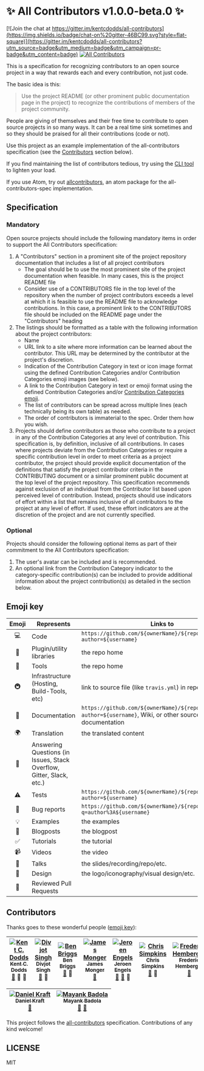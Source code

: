 # ✨ All Contributors v1.0.0-beta.0 ✨

[![Join the chat at https://gitter.im/kentcdodds/all-contributors](https://img.shields.io/badge/chat-on%20gitter-46BC99.svg?style=flat-square)](https://gitter.im/kentcdodds/all-contributors?utm_source=badge&utm_medium=badge&utm_campaign=pr-badge&utm_content=badge) [![All Contributors](https://img.shields.io/badge/all_contributors-8-orange.svg?style=flat-square)](#contributors)

This is a specification for recognizing contributors to an open source project in a way that rewards each and every contribution, not just code.

The basic idea is this:

> Use the project README (or other prominent public documentation page in the project) to recognize the contributions of members of the project community.

People are giving of themselves and their free time to contribute to open source projects in so many ways. It can be a real
time sink sometimes and so they should be praised for all their contributions (code or not).

Use this project as an example implementation of the all-contributors specification (see the [Contributors](#contributors) section below).

If you find maintaining the list of contributors tedious, try using the [CLI tool](https://www.npmjs.com/package/all-contributors-cli) to lighten your load.

If you use Atom, try out [allcontributors](https://atom.io/packages/allcontributors), an atom package for the all-contributors-spec implementation.

## Specification

### Mandatory
Open source projects should include the following mandatory items in order to support the All Contributors specification:

1. A "Contributors" section in a prominent site of the project repository documentation that includes a list of all project contributors
	- The goal should be to use the most prominent site of the project documentation when feasible.  In many cases, this is the project README file
	- Consider use of a CONTRIBUTORS file in the top level of the repository when the number of project contributors exceeds a level at which it is feasible to use the README file to acknowledge contributions.  In this case, a prominent link to the CONTRIBUTORS file should be included on the README page under the "Contributors" heading
2. The listings should be formatted as a table with the following information about the project contributors:
	- Name
	- URL link to a site where more information can be learned about the contributor.  This URL may be determined by the contributor at the project's discretion.
	- Indication of the Contribution Category in text or icon image format using the defined Contribution Categories and/or Contribution Categories emoji images (see below).
	- A link to the Contribution Category in text or emoji format using the defined Contribution Categories and/or [Contribution Categories emoji](#emoji-key).
    - The list of contributors can be spread across multiple lines (each technically being its own table) as needed.
    - The order of contributors is immaterial to the spec. Order them how you wish.
3. Projects should define contributors as those who contribute to a project in any of the Contribution Categories at any level of contribution.  This specification is, by definition, inclusive of all contributions.  In cases where projects deviate from the Contribution Categories or require a specific contribution level in order to meet criteria as a project contributor, the project should provide explicit documentation of the definitions that satisfy the project contributor criteria in the CONTRIBUTING document or a similar prominent public document at the top level of the project repository.  This specification recommends against exclusion of an individual from the Contributor list based upon perceived level of contribution.  Instead, projects should use indicators of effort within a list that remains inclusive of all contributors to the project at any level of effort.  If used, these effort indicators are at the discretion of the project and are not currently specified.

### Optional
Projects should consider the following optional items as part of their commitment to the All Contributors specification:

1. The user's avatar can be included and is recommended.
3. An optional link from the Contribution Category indicator to the category-specific contribution(s) can be included to provide additional information about the project contribution(s) as detailed in the section below.

## Emoji key

Emoji | Represents | Links to | Comment
:---: | --- | --- | ---
💻 | Code | `https://github.com/${ownerName}/${repoName}/commits?author=${username}`
🔌 | Plugin/utility libraries | the repo home
🔧 | Tools | the repo home
🚇 | Infrastructure (Hosting, Build-Tools, etc) | link to source file (like `travis.yml`) in repo, if applicable
📖 | Documentation | `https://github.com/${ownerName}/${repoName}/commits?author=${username}`, Wiki, or other source of documentation
🌍 | Translation | the translated content
💁 | Answering Questions (in Issues, Stack Overflow, Gitter, Slack, etc.) | | previously: ❓
⚠️ | Tests | `https://github.com/${ownerName}/${repoName}/commits?author=${username}`
🐛 | Bug reports | `https://github.com/${ownerName}/${repoName}/issues?q=author%3A${username}`
💡 | Examples | the examples
📝 | Blogposts | the blogpost
✅ | Tutorials | the tutorial
📹 | Videos | the video
📢 | Talks | the slides/recording/repo/etc.
🎨 | Design | the logo/iconography/visual design/etc.
👀 | Reviewed Pull Requests

## Contributors

Thanks goes to these wonderful people ([emoji key](https://github.com/kentcdodds/all-contributors#emoji-key)):

<!-- Contributors START
Kent_C._Dodds kentcdodds http://kentcdodds.com doc prReview answers
Divjot_Singh bogas04 http://bogas04.github.io doc prReview
Ben_Briggs ben-eb http://beneb.info doc prReview
James_Monger Jameskmonger http://github.com/Jameskmonger doc
Jeroen_Engels jfmengels https://github.com/jfmengels doc tools prReview
Chris_Simpkins chrissimpkins http://github.com/chrissimpkins doc prReview
Frederic_Hemberger fhemberger http://github.com/fhemberger doc
Daniel_Kraft frigginglorious http://github.com/frigginglorious doc
Mayank_Badola mbad0la https://github.com/mbad0la doc tools
Contributors END -->
<!-- Contributors table START -->
| [![Kent C. Dodds](https://avatars.githubusercontent.com/kentcdodds?s=100)<br /><sub>Kent C. Dodds</sub>](http://kentcdodds.com)<br />[📖](https://github.com/kentcdodds/all-contributors/commits?author=kentcdodds) 👀 💁 | [![Divjot Singh](https://avatars.githubusercontent.com/bogas04?s=100)<br /><sub>Divjot Singh</sub>](http://bogas04.github.io)<br />[📖](https://github.com/kentcdodds/all-contributors/commits?author=bogas04) 👀 | [![Ben Briggs](https://avatars.githubusercontent.com/ben-eb?s=100)<br /><sub>Ben Briggs</sub>](http://beneb.info)<br />[📖](https://github.com/kentcdodds/all-contributors/commits?author=ben-eb) 👀 | [![James Monger](https://avatars.githubusercontent.com/Jameskmonger?s=100)<br /><sub>James Monger</sub>](http://github.com/Jameskmonger)<br />[📖](https://github.com/kentcdodds/all-contributors/commits?author=Jameskmonger) | [![Jeroen Engels](https://avatars.githubusercontent.com/jfmengels?s=100)<br /><sub>Jeroen Engels</sub>](https://github.com/jfmengels)<br />[📖](https://github.com/kentcdodds/all-contributors/commits?author=jfmengels) [🔧](https://www.npmjs.com/package/all-contributors-cli) 👀 | [![Chris Simpkins](https://avatars.githubusercontent.com/chrissimpkins?s=100)<br /><sub>Chris Simpkins</sub>](http://github.com/chrissimpkins)<br />[📖](https://github.com/kentcdodds/all-contributors/commits?author=chrissimpkins) 👀 | [![Frederic Hemberger](https://avatars.githubusercontent.com/fhemberger?s=100)<br /><sub>Frederic Hemberger</sub>](http://github.com/fhemberger)<br />[📖](https://github.com/kentcdodds/all-contributors/commits?author=fhemberger) |
| :---: | :---: | :---: | :---: | :---: | :---: | :---: |

| [![Daniel Kraft](https://avatars.githubusercontent.com/frigginglorious?s=100)<br /><sub>Daniel Kraft</sub>](http://github.com/frigginglorious)<br />[📖](https://github.com/kentcdodds/all-contributors/commits?author=frigginglorious) | [![Mayank Badola](https://avatars.githubusercontent.com/mbad0la?s=100)<br /><sub>Mayank Badola</sub>](https://github.com/mbad0la)<br />[📖](https://github.com/kentcdodds/all-contributors/commits?author=mbad0la) [🔧](https://atom.io/packages/allcontributors) |
| :---: | :---: |
<!-- Contributors table END -->

This project follows the [all-contributors](https://github.com/kentcdodds/all-contributors) specification.
Contributions of any kind welcome!

## LICENSE

MIT
